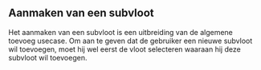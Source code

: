 ## Aanmaken van een subvloot

Het aanmaken van een subvloot is een uitbreiding van de algemene toevoeg usecase.
Om aan te geven dat de gebruiker een nieuwe subvloot wil toevoegen,
moet hij wel eerst de vloot selecteren waaraan hij deze subvloot wil toevoegen.
